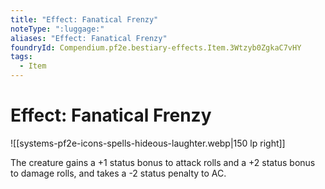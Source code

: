 ```yaml
---
title: "Effect: Fanatical Frenzy"
noteType: ":luggage:"
aliases: "Effect: Fanatical Frenzy"
foundryId: Compendium.pf2e.bestiary-effects.Item.3Wtzyb0ZgkaC7vHY
tags:
  - Item
---
```


# Effect: Fanatical Frenzy
![[systems-pf2e-icons-spells-hideous-laughter.webp|150 lp right]]

The creature gains a +1 status bonus to attack rolls and a +2 status bonus to damage rolls, and takes a -2 status penalty to AC.
